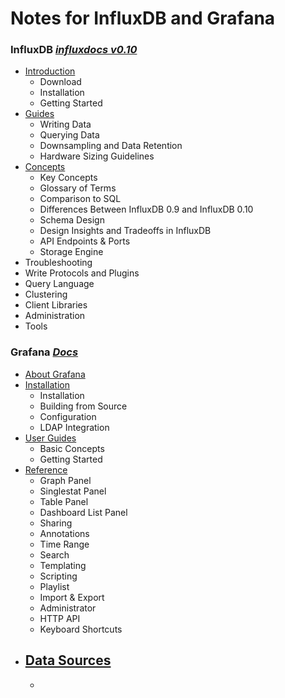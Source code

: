 # Notes for InfluxDB and Grafana

### InfluxDB *[influxdocs v0.10](https://docs.influxdata.com/influxdb/v0.10/)*

* [Introduction](influxdb_v0.10_introduction.MD)
	- Download
	- Installation
	- Getting Started
* [Guides](influxdb_v0.10_guides.MD)
	- Writing Data
	- Querying Data
	- Downsampling and Data Retention
	- Hardware Sizing Guidelines
* [Concepts](influxdb_v0.10_concepts.MD)
	- Key Concepts
	- Glossary of Terms
	- Comparison to SQL
	- Differences Between InfluxDB 0.9 and InfluxDB 0.10
	- Schema Design
	- Design Insights and Tradeoffs in InfluxDB
	- API Endpoints & Ports
	- Storage Engine
* Troubleshooting
* Write Protocols and Plugins
* Query Language
* Clustering
* Client Libraries
* Administration
* Tools

### Grafana *[Docs](http://docs.grafana.org/)*

* [About Grafana](grafana_about.MD)
* [Installation](grafana_installation.MD)
	- Installation
	- Building from Source
	- Configuration
	- LDAP Integration
* [User Guides](grafana_user_guides.MD)
	- Basic Concepts
	- Getting Started
* [Reference](grafana_reference.MD)
	- Graph Panel
	- Singlestat Panel	
	- Table Panel
	- Dashboard List Panel
	- Sharing
	- Annotations
	- Time Range
	- Search
	- Templating
	- Scripting
	- Playlist
	- Import & Export
	- Administrator
	- HTTP API
	- Keyboard Shortcuts
* [Data Sources](grafana_data_sources.MD)
	-
	- 


